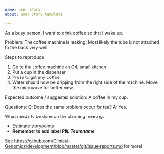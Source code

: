 ```yaml
---
name: user story
about: user story template

---
```


As a busy person, I want to drink coffee so that I wake up.

Problem: 
The coffee machine is leaking! Most likely the tube is not attached to the back very well.

Steps to reproduce
  1. Go to the coffee machine on G4, small kitchen
  2. Put a cup in the dispenser
  3. Press to get any coffee
  4. Water should now be dripping from the right side of the machine. Move the microwave for better view.

Expected outcome / suggested solution:
A coffee in my cup.

Questions: 
Q: Does the same problem occur for tea?
A: Yes.

What needs to be done on the planning meeting:
- Estimate storypoints
- **Remember to add label *PBL Teamname***


See https://github.com/Clinical-Genomics/development/blob/master/git/issue-reports.md for more!
